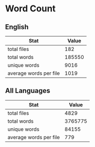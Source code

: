 # Word Count

## English

Stat | Value
---- | -----
total files | 182
total words | 185550
unique words | 9016
average words per file | 1019

## All Languages

Stat | Value
---- | -----
total files | 4829
total words | 3765775
unique words | 84155
average words per file | 779
